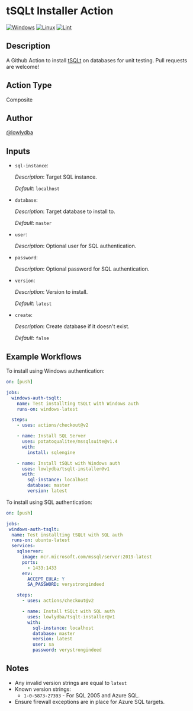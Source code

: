 # tSQLt Installer Action

[![Windows](https://github.com/lowlydba/tsqlt-installer/actions/workflows/windows.yml/badge.svg)](https://github.com/lowlydba/tsqlt-installer/actions/workflows/windows.yml)
[![Linux](https://github.com/lowlydba/tsqlt-installer/actions/workflows/linux.yml/badge.svg)](https://github.com/lowlydba/tsqlt-installer/actions/workflows/linux.yml)
[![Lint](https://github.com/lowlydba/tsqlt-installer/actions/workflows/linter.yml/badge.svg)](https://github.com/lowlydba/tsqlt-installer/actions/workflows/linter.yml)

## Description

A Github Action to install [tSQLt](https://github.com/tSQLt-org/tSQLt) on databases for unit testing. Pull requests are welcome!

## Action Type

Composite

## Author

[@lowlydba](https://github.com/lowlydba)

## Inputs

* `sql-instance`:

    *Description*: Target SQL instance.

    *Default*: `localhost`

* `database`:

    *Description*: Target database to install to.

    *Default*: `master`

* `user`:

    *Description*: Optional user for SQL authentication.

* `password`:

    *Description*: Optional password for SQL authentication.

* `version`:

    *Description*: Version to install.

    *Default*: `latest`

* `create`:

    *Description*: Create database if it doesn't exist.

    *Default*: `false`

## Example Workflows

To install using Windows authentication:

```yml
on: [push]

jobs:
  windows-auth-tsqlt:
    name: Test installting tSQLt with Windows auth
    runs-on: windows-latest

  steps:
    - uses: actions/checkout@v2

    - name: Install SQL Server
      uses: potatoqualitee/mssqlsuite@v1.4
      with:
        install: sqlengine

    - name: Install tSQLt with Windows auth
      uses: lowlydba/tsqlt-installer@v1
      with:
        sql-instance: localhost
        database: master
        version: latest
```

To install using SQL authentication:

```yml
on: [push]

jobs:
 windows-auth-tsqlt:
  name: Test installting tSQLt with SQL auth
  runs-on: ubuntu-latest
  services:
    sqlserver:
      image: mcr.microsoft.com/mssql/server:2019-latest
      ports:
        - 1433:1433
      env:
        ACCEPT_EULA: Y
        SA_PASSWORD: verystrongindeed

    steps:
      - uses: actions/checkout@v2

      - name: Install tSQLt with SQL auth
        uses: lowlydba/tsqlt-installer@v1
        with:
          sql-instance: localhost
          database: master
          version: latest
          user: sa
          password: verystrongindeed
```

## Notes

* Any invalid version strings are equal to `latest`
* Known version strings:
  * `1-0-5873-27393` - For SQL 2005 and Azure SQL.
* Ensure firewall exceptions are in place for Azure SQL targets.
